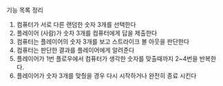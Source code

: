 기능 목록 정리

1. 컴퓨터가 서로 다른 랜덤한 숫자 3개를 선택한다
2. 플레이어 (사람)가 숫자 3개를 컴퓨터에게 답을 제출한다
3. 컴퓨터는 플레이어의 숫자 3개를 보고 스트라이크 볼 아웃을 판단한다
4. 컴퓨터는 판단한 결과를 플레이어에게 알려준다
5. 플레이어가 1번 플로우에서 컴퓨터가 생각한 숫자를 맞출때까지 2~4번을 반복한다.
6. 플레이어가 숫자 3개를 맞췄을 경우 다시 시작하거나 완전히 종료 시킨다
